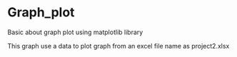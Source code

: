 # Graph_plot
Basic about graph plot using matplotlib library

This graph use a data to plot graph from an excel file name as project2.xlsx
